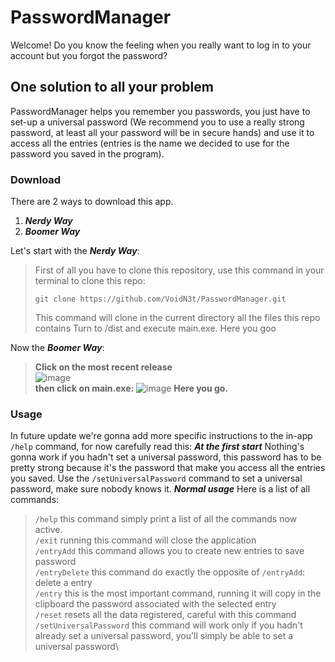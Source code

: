 # PasswordManager
Welcome! Do you know the feeling when you really want to log in to your account but you forgot the password?
## One solution to all your problem
PasswordManager helps you remember you passwords, you just have to set-up a universal password (We recommend you to use a really strong password, at least all your password will be in secure hands) and use it to access all the entries (entries is the name we decided to use for the password you saved in the program).
### Download
There are 2 ways to download this app.
1) ***Nerdy Way***
2) ***Boomer Way***

Let's start with the ***Nerdy Way***:
> First of all you have to clone this repository, use this command in your terminal to clone this repo:
> ```
> git clone https://github.com/VoidN3t/PasswordManager.git
> ```
> This command will clone in the current directory all the files this repo contains
> Turn to /dist and execute main.exe.
> Here you goo

Now the ***Boomer Way***:
> **Click on the most recent release**\
> ![image](https://github.com/user-attachments/assets/94a1c4ef-1c26-4fcf-96be-599d2787bcf1)\
> **then click on main.exe:**
> ![image](https://github.com/user-attachments/assets/d9257180-bc8c-4244-9d5a-c26fbbcec8c9)
> **Here you go.**



### Usage
In future update we're gonna add more specific instructions to the in-app `/help` command, for now carefully read this:
***At the first start***
Nothing's gonna work if you hadn't set a universal password, this password has to be pretty strong because it's the password that make you access all the entries you saved.
Use the `/setUniversalPassword` command to set a universal password, make sure nobody knows it.
***Normal usage***
Here is a list of all commands:
> `/help` this command simply print a list of all the commands now active.\
> `/exit` running this command will close the application\
> `/entryAdd` this command allows you to create new entries to save password\
> `/entryDelete` this command do exactly the opposite of `/entryAdd`: delete a entry\
> `/entry` this is the most important command, running it will copy in the clipboard the password associated with the selected entry\
> `/reset` resets all the data registered, careful with this command\
> `/setUniversalPassword` this command will work only if you hadn't already set a universal password, you'll simply be able to set a universal password\



